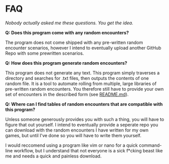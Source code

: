 # FAQ

*Nobody actually asked me these questions. You get the idea.*

**Q: Does this program come with any random encounters?**

The program does not come shipped with any pre-written random encounter scenarios, however I intend to eventually
upload another GitHub Repo with some prewritten scenarios.

**Q: How does this program generate random encounters?**

This program does not generate any text. This program simply traverses a directory and searches for .txt files,
then outputs the contents of one random file. It is a tool to automate rolling from multiple, large libraries of
pre-written random encounters. You therefore still have to provide your own set of encounters in the described
form (see [README.md](https://github.com/ganelonhb/re-roll/blob/master/README.md)).

**Q: Where can I find tables of random encounters that are compatible with this program?**

Unless someone generously provides you with such a thing, you will have to figure that out yourself. I intend to
eventually provide a seperate repo you can download with the random encounters I have written for my own games,
but until I've done so you will have to write them yourself.

I would reccomend using a program like vim or nano for a quick command-line workflow, but I understand that not
everyone is a sick f\*cking beast like me and needs a quick and painless download.
